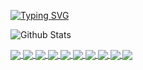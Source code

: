 [![Typing SVG](https://readme-typing-svg.herokuapp.com?color=%23F70000&center=%E9%94%99%E8%AF%AF%E7%9A%84&vCenter=%E9%94%99%E8%AF%AF%E7%9A%84&lines=%F0%9F%92%96+%E4%B8%AD%E5%9B%BD%E4%BF%9D%E5%AE%89%E9%98%9F%EF%BC%8C%E6%89%9B%E8%B5%B7%E6%9E%AA%E6%9D%A5%E5%B0%B1%E6%98%AF%E5%85%B5%EF%BC%81%E6%88%91%E9%80%8F%EF%BC%81)](https://git.io/typing-svg)

<!--
**r00tSe7en/r00tSe7en** is a ✨ _special_ ✨ repository because its `README.md` (this file) appears on your GitHub profile.

Here are some ideas to get you started:

- 🔭 I’m currently working on ...
- 🌱 I’m currently learning ...
- 👯 I’m looking to collaborate on ...
- 🤔 I’m looking for help with ...
- 💬 Ask me about ...
- 📫 How to reach me: ...
- 😄 Pronouns: ...
- ⚡ Fun fact: ...
-->

![Github Stats](https://github-readme-stats.vercel.app/api?username=r00tSe7en&show_icons=true&hide=contribs,prs&cache_seconds=86400&theme=dracula)

<a href="https://github.com/r00tSe7en/get_AV">
  <img align="center" src="https://github-readme-stats.vercel.app/api/pin/?username=r00tSe7en&theme=dracula&repo=get_AV" />
</a>

<a href="https://github.com/r00tSe7en/GoogleHackingTool">
  <img align="center" src="https://github-readme-stats.vercel.app/api/pin/?username=r00tSe7en&theme=dracula&repo=GoogleHackingTool" />
</a>

<a href="https://github.com/r00tSe7en/Fake-flash.cn">
  <img align="center" src="https://github-readme-stats.vercel.app/api/pin/?username=r00tSe7en&theme=dracula&repo=Fake-flash.cn" />
</a>

<a href="https://github.com/r00tSe7en/Flash-Pop">
  <img align="center" src="https://github-readme-stats.vercel.app/api/pin/?username=r00tSe7en&theme=dracula&repo=Flash-Pop" />
</a>

<a href="https://github.com/r00tSe7en/Mail-Probe">
  <img align="center" src="https://github-readme-stats.vercel.app/api/pin/?username=r00tSe7en&theme=dracula&repo=Mail-Probe" />
</a>

<a href="https://github.com/r00tSe7en/gitbook">
  <img align="center" src="https://github-readme-stats.vercel.app/api/pin/?username=r00tSe7en&theme=dracula&repo=gitbook" />
</a>

<a href="https://github.com/VMsec/ihoneyBakFileScan_Modify">
  <img align="center" src="https://github-readme-stats.vercel.app/api/pin/?username=VMsec&theme=dracula&repo=ihoneyBakFileScan_Modify" />
</a>

<a href="https://github.com/r00tSe7en/cobweb">
  <img align="center" src="https://github-readme-stats.vercel.app/api/pin/?username=r00tSe7en&theme=dracula&repo=cobweb" />
</a>

<a href="https://github.com/r00tSe7en/log4jScan_Modify">
  <img align="center" src="https://github-readme-stats.vercel.app/api/pin/?username=r00tSe7en&theme=dracula&repo=log4jScan_Modify" />
</a>

<a href="https://github.com/r00tSe7en/JNDIMonitor">
  <img align="center" src="https://github-readme-stats.vercel.app/api/pin/?username=r00tSe7en&theme=dracula&repo=JNDIMonitor" />
</a>

